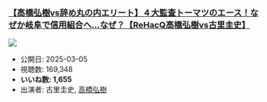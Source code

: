 ### [【高橋弘樹vs辞め丸の内エリート】４大監査トーマツのエース！なぜか岐阜で信用組合へ…なぜ？【ReHacQ高橋弘樹vs古里圭史】](https://www.youtube.com/watch?v=eHS9hq396zE)
[![](https://img.youtube.com/vi/eHS9hq396zE/sddefault.jpg)](https://www.youtube.com/watch?v=eHS9hq396zE)
-   公開日: 2025-03-05
-   視聴数: 169,348
-   **いいね数: 1,655**
-   出演者: 古里圭史, [高橋弘樹](/rehacq_fan/people/高橋弘樹 "wikilink")
